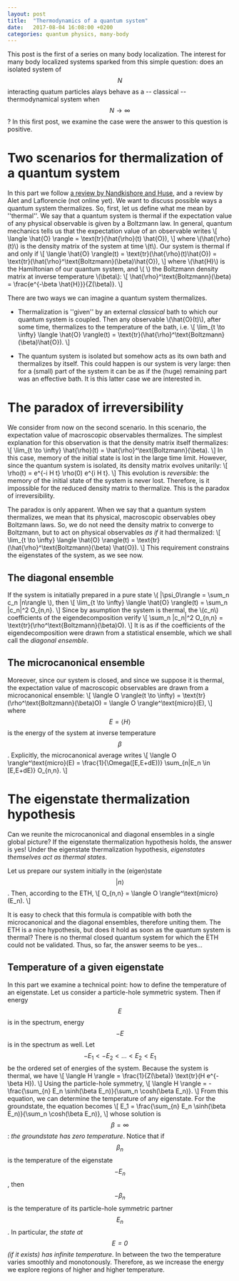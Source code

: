 ```yaml
---
layout: post
title:  "Thermodynamics of a quantum system"
date:   2017-08-04 16:08:00 +0200
categories: quantum physics, many-body
---
```


This post is the first of a series on many body localization.
The interest for many body localized systems sparked from this simple question: does an isolated system of $$N$$ interacting quatum particles alays behave as a -- classical -- thermodynamical system when $$N \to \infty$$?
In this first post, we examine the case were the answer to this question is positive.

# Two scenarios for thermalization of a quantum system
In this part we follow [a review by Nandkishore and Huse][nandkishore_huse], and a review by Alet and Laflorencie (not online yet).
We want to discuss possible ways a quantum system thermalizes. So, first, let us define what me mean by ''thermal''. We say that a quantum system is thermal if the expectation value of any physical observable is given by a Boltzmann law. 
In general, quantum mechanics tells us that the expectation value of an observable writes
\\[
	\langle \hat{O} \rangle = \text{tr}(\hat{\rho}(t) \hat{O}),
\\]
where \\(\hat{\rho}(t)\\) is the density matrix of the system at time \\(t\\).
Our system is thermal if and only if
\\[
	\langle \hat{O} \rangle(t) = \text{tr}(\hat{\rho}(t)\hat{O}) = \text{tr}(\hat{\rho}^\text{Boltzmann}(\beta)\hat{O}),
\\]
where \\(\hat{H}\\) is the Hamiltonian of our quantum system, and \\( \\) the Boltzmann density matrix at inverse temperature \\(\beta\\):
\\[
	\hat{\rho}^\text{Boltzmann}(\beta) = \frac{e^{-\beta \hat{H}}}{Z(\beta)}.
\\]

There are two ways we can imagine a quantum system thermalizes.
* Thermalization is ''given'' by an external *classical* bath to which our quantum system is coupled.
Then any observable \\(\hat{O}(t)\\), after some time, thermalizes to the temperature of the bath, i.e.
\\[
	\lim_{t \to \infty} \langle \hat{O} \rangle(t) = \text{tr}(\hat{\rho}^\text{Boltzmann}(\beta)\hat{O}).
\\]


* The quantum system is isolated but somehow acts as its own bath and thermalizes by itself. This could happen is our system is very large: then for a (small) part of the system it can be as if the (huge) remaining part was an effective bath. 
It is this latter case we are interested in.

# The paradox of irreversibility
We consider from now on the second scenario.
In this scenario, the expectation value of macroscopic observables thermalizes.
The simplest explanation for this observation is that the density matrix itself thermalizes:
\\[
	\lim_{t \to \infty} \hat{\rho}(t) = \hat{\rho}^\text{Boltzmann}(\beta).
\\]
In this case, memory of the initial state is lost in the large time limit.
However, since the quantum system is isolated, its density matrix evolves unitarily:
\\[
	\rho(t) = e^{-i H t} \rho(0) e^{i H t}.
\\]
This evolution is *reversible*: the memory of the initial state of the system is never lost.
Therefore, is it impossible for the reduced density matrix to thermalize.
This is the paradox of irreversibility.

The paradox is only apparent. When we say that a quantum system thermalizes, we mean that its physical, macroscopic observables obey Boltzmann laws. 
So, we do not need the density matrix to converge to Boltzmann, but to act on physical observables *as if* it had thermalized:
\\[
	\lim_{t \to \infty} \langle \hat{O} \rangle(t) = \text{tr}(\hat{\rho}^\text{Boltzmann}(\beta) \hat{O}).
\\]
This requirement constrains the eigenstates of the system, as we see now.

## The diagonal ensemble

If the system is initatially prepared in a pure state \\( |\psi_0\rangle = \sum_n c_n |n\rangle \\), then
\\[
	\lim_{t \to \infty} \langle \hat{O} \rangle(t) = \sum_n |c_n|^2 O_{n,n}.
\\]
Since by asumption the system is thermal, the \\(c_n\\) coefficients of the eigendecomposition verify
\\[
	\sum_n |c_n|^2 O_{n,n} = \text{tr}(\rho^\text{Boltzmann}(\beta)O).
\\]
It is as if the coefficients of the eigendecomposition were drawn from a statistical ensemble, which we shall call the *diagonal ensemble*.

## The microcanonical ensemble

Moreover, since our system is closed, and since we suppose it is thermal, the expectation value of macroscopic observables are drawn from a microcanonical ensemble:
\\[
	\langle O \rangle(t \to \infty) = \text{tr}(\rho^\text{Boltzmann}(\beta)O) = \langle O \rangle^\text{micro}(E),
\\]
where $$E = \langle H \rangle$$ is the energy of the system at inverse temperature $$\beta$$.
Explicitly, the microcanonical average writes
\\[
	\langle O \rangle^\text{micro}(E) = \frac{1}{\Omega([E,E+dE))} \sum_{n|E_n \in [E,E+dE)} O_{n,n}.
\\]

# The eigenstate thermalization hypothesis
Can we reunite the microcanonical and diagonal ensembles in a single global picture? If the eigenstate thermalization hypothesis holds, the answer is yes!
Under the eigenstate thermalization hypothesis, *eigenstates themselves act as thermal states*.

Let us prepare our system initially in the (eigen)state $$|n\rangle$$.
Then, according to the ETH,
\\[
	O_{n,n} = \langle O \rangle^\text{micro}(E_n).
\\]
<!---
Reciprocally, assuming that $$O_{n,n}$$ verifies the above formula, we recover immediately that the system is thermal.
Therefore, the ETH is equivalent to the above formula.
--->

It is easy to check that this formula is compatible with both the microcanonical and the diagonal ensembles, therefore uniting them.
The ETH is a nice hypothesis, but does it hold as soon as the quantum system is thermal?
There is no thermal closed quantum system for which the ETH could not be validated.
Thus, so far, the answer seems to be yes...

## Temperature of a given eigenstate
In this part we examine a technical point: how to define the temperature of an eigenstate.
Let us consider a particle-hole symmetric system. Then if energy $$E$$ is in the spectrum, energy $$-E$$ is in the spectrum as well.
Let $$-E_1 < -E_2 < \dots < E_2 < E_1$$ <!--- >>>>> ---> be the ordered set of energies of the system. 
Because the system is thermal, we have
\\[
	\langle H \rangle = \frac{1}{Z(\beta)} \text{tr}(H e^{-\beta H}).
\\]
Using the particle-hole symmetry,
\\[
	\langle H \rangle = -\frac{\sum_{n} E_n \sinh(\beta E_n)}{\sum_n \cosh(\beta E_n)}.
\\]
From this equation, we can determine the temperature of any eigenstate. 
For the groundstate, the equation becomes
\\[
	E_1 = \frac{\sum_{n} E_n \sinh(\beta E_n)}{\sum_n \cosh(\beta E_n)},
\\]
whose solution is $$\beta = \infty$$: *the groundstate has zero temperature*.
Notice that if $$\beta_n$$ is the temperature of the eigenstate $$-E_n$$, then $$-\beta_n$$ is the temperature of its particle-hole symmetric partner $$E_n$$.
In particular, *the state at $$E=0$$ (if it exists) has infinite temperature*.
In between the two the temperature varies smoothly and monotonously.
Therefore, as we increase the energy we explore regions of higher and higher temperature.


<!---
References
--->
[nandkishore_huse]: https://arxiv.org/abs/1404.0686
